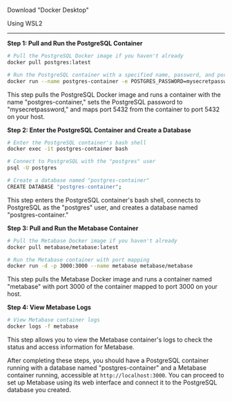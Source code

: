 Download "Docker Desktop"

Using WSL2 



---------------------------

**Step 1: Pull and Run the PostgreSQL Container**

```bash
# Pull the PostgreSQL Docker image if you haven't already
docker pull postgres:latest

# Run the PostgreSQL container with a specified name, password, and port mapping
docker run --name postgres-container -e POSTGRES_PASSWORD=mysecretpassword -d -p 5432:5432 postgres:latest
```

This step pulls the PostgreSQL Docker image and runs a container with the name "postgres-container," sets the PostgreSQL password to "mysecretpassword," and maps port 5432 from the container to port 5432 on your host.

**Step 2: Enter the PostgreSQL Container and Create a Database**

```bash
# Enter the PostgreSQL container's bash shell
docker exec -it postgres-container bash

# Connect to PostgreSQL with the "postgres" user
psql -U postgres

# Create a database named "postgres-container"
CREATE DATABASE "postgres-container";
```

This step enters the PostgreSQL container's bash shell, connects to PostgreSQL as the "postgres" user, and creates a database named "postgres-container."

**Step 3: Pull and Run the Metabase Container**

```bash
# Pull the Metabase Docker image if you haven't already
docker pull metabase/metabase:latest

# Run the Metabase container with port mapping
docker run -d -p 3000:3000 --name metabase metabase/metabase
```

This step pulls the Metabase Docker image and runs a container named "metabase" with port 3000 of the container mapped to port 3000 on your host.

**Step 4: View Metabase Logs**

```bash
# View Metabase container logs
docker logs -f metabase
```

This step allows you to view the Metabase container's logs to check the status and access information for Metabase.

After completing these steps, you should have a PostgreSQL container running with a database named "postgres-container" and a Metabase container running, accessible at `http://localhost:3000`. You can proceed to set up Metabase using its web interface and connect it to the PostgreSQL database you created.
 
